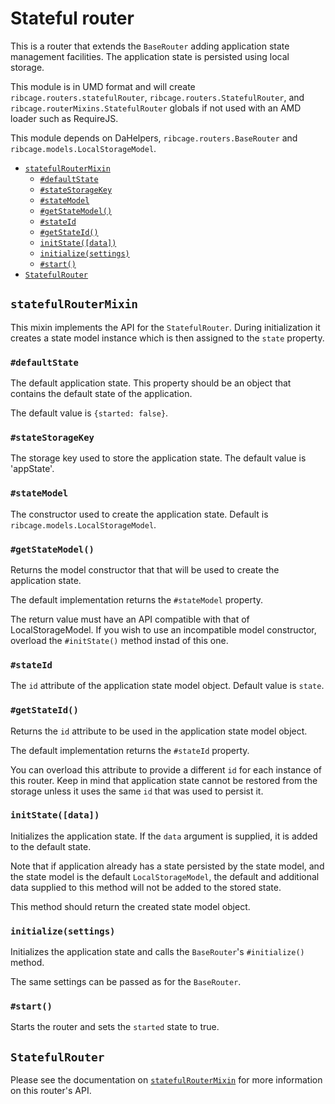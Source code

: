 # Stateful router <a name="stateful-router"></a>

This is a router that extends the `BaseRouter` adding application state
management facilities. The application state is persisted using local storage.

This module is in UMD format and will create `ribcage.routers.statefulRouter`,
`ribcage.routers.StatefulRouter`, and `ribcage.routerMixins.StatefulRouter`
globals if not used with an AMD loader such as RequireJS.

This module depends on DaHelpers, `ribcage.routers.BaseRouter` and
`ribcage.models.LocalStorageModel`.

 + [`statefulRouterMixin`](#statefulroutermixin)
   - [`#defaultState`](#defaultstate)
   - [`#stateStorageKey`](#statestoragekey)
   - [`#stateModel`](#statemodel)
   - [`#getStateModel()`](#getstatemodel)
   - [`#stateId`](#stateid)
   - [`#getStateId()`](#getstateid)
   - [`initState([data])`](#initstate-data)
   - [`initialize(settings)`](#initialize-settings)
   - [`#start()`](#start)
 + [`StatefulRouter`](#statefulrouter)


## `statefulRouterMixin` <a name="statefulroutermixin"></a>

This mixin implements the API for the `StatefulRouter`. During initialization
it creates a state model instance which is then assigned to the `state`
property.

### `#defaultState` <a name="defaultstate"></a>

The default application state. This property should be an object that contains
the default state of the application.

The default value is `{started: false}`.

### `#stateStorageKey` <a name="statestoragekey"></a>

The storage key used to store the application state. The default value is
'appState'.

### `#stateModel` <a name="statemodel"></a>

The constructor used to create the application state. Default is
`ribcage.models.LocalStorageModel`.

### `#getStateModel()` <a name="getstatemodel"></a>

Returns the model constructor that that will be used to create the application
state.

The default implementation returns the `#stateModel` property.

The return value must have an API compatible with that of LocalStorageModel. If
you wish to use an incompatible model constructor, overload the `#initState()`
method instad of this one.

### `#stateId` <a name="stateid"></a>

The `id` attribute of the application state model object. Default value is
`state`.

### `#getStateId()` <a name="getstateid"></a>

Returns the `id` attribute to be used in the application state model object.

The default implementation returns the `#stateId` property.

You can overload this attribute to provide a different `id` for each instance
of this router. Keep in mind that application state cannot be restored from the
storage unless it uses the same `id` that was used to persist it.

### `initState([data])` <a name="initstate-data"></a>

Initializes the application state. If the `data` argument is supplied, it is
added to the default state.

Note that if application already has a state persisted by the state model, and
the state model is the default `LocalStorageModel`, the default and additional
data supplied to this method will not be added to the stored state.

This method should return the created state model object.

### `initialize(settings)` <a name="initialize-settings"></a>

Initializes the application state and calls the `BaseRouter`'s `#initialize()`
method.

The same settings can be passed as for the `BaseRouter`.

### `#start()` <a name="start"></a>

Starts the router and sets the `started` state to true.

## `StatefulRouter` <a name="statefulrouter"></a>

Please see the documentation on [`statefulRouterMixin`](#statefulroutermixin)
for more information on this router's API.